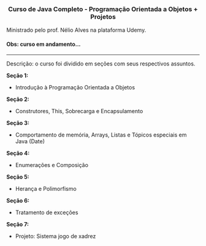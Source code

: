 
<h3 align="center"> Curso de Java Completo - Programação Orientada a Objetos + Projetos </h2>

Ministrado pelo prof. Nélio Alves na plataforma Udemy.

#### Obs: curso em andamento...

*************************************************************

Descrição: o curso foi dividido em seções com seus respectivos assuntos.</h4>

**Seção 1:**
  - Introdução à Programação Orientada a Objetos

**Seção 2:**
  - Construtores, This, Sobrecarga e Encapsulamento

**Seção 3:**
  - Comportamento de memória, Arrays, Listas e Tópicos especiais em Java (Date)

**Seção 4:**
  - Enumerações e Composição
  
  **Seção 5:**
  - Herança e Polimorfismo
  
  **Seção 6:**
  - Tratamento de exceções
  
  **Seção 7:**
  - Projeto: Sistema jogo de xadrez



